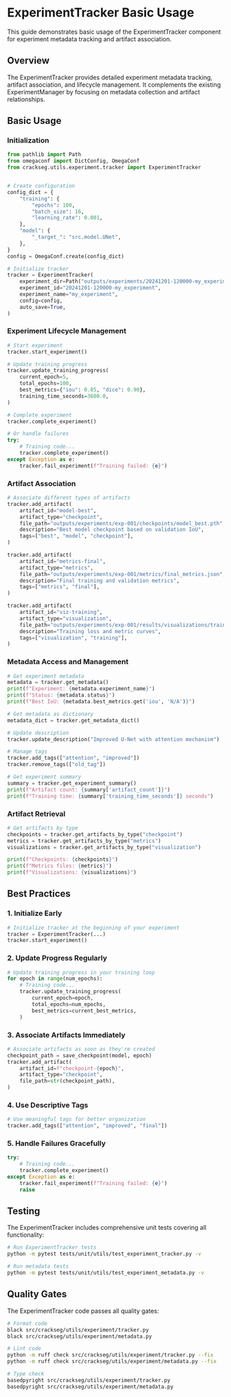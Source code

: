 # ExperimentTracker Basic Usage

This guide demonstrates basic usage of the ExperimentTracker component for experiment
metadata tracking and artifact association.

## Overview

The ExperimentTracker provides detailed experiment metadata tracking, artifact association, and
lifecycle management. It complements the existing ExperimentManager by focusing on metadata
collection and artifact relationships.

## Basic Usage

### Initialization

```python
from pathlib import Path
from omegaconf import DictConfig, OmegaConf
from crackseg.utils.experiment.tracker import ExperimentTracker


# Create configuration
config_dict = {
    "training": {
        "epochs": 100,
        "batch_size": 16,
        "learning_rate": 0.001,
    },
    "model": {
        "_target_": "src.model.UNet",
    },
}
config = OmegaConf.create(config_dict)

# Initialize tracker
tracker = ExperimentTracker(
    experiment_dir=Path("outputs/experiments/20241201-120000-my_experiment"),
    experiment_id="20241201-120000-my_experiment",
    experiment_name="my_experiment",
    config=config,
    auto_save=True,
)
```

### Experiment Lifecycle Management

```python
# Start experiment
tracker.start_experiment()

# Update training progress
tracker.update_training_progress(
    current_epoch=5,
    total_epochs=100,
    best_metrics={"iou": 0.85, "dice": 0.90},
    training_time_seconds=3600.0,
)

# Complete experiment
tracker.complete_experiment()

# Or handle failures
try:
    # Training code...
    tracker.complete_experiment()
except Exception as e:
    tracker.fail_experiment(f"Training failed: {e}")
```

### Artifact Association

```python
# Associate different types of artifacts
tracker.add_artifact(
    artifact_id="model-best",
    artifact_type="checkpoint",
    file_path="outputs/experiments/exp-001/checkpoints/model_best.pth",
    description="Best model checkpoint based on validation IoU",
    tags=["best", "model", "checkpoint"],
)

tracker.add_artifact(
    artifact_id="metrics-final",
    artifact_type="metrics",
    file_path="outputs/experiments/exp-001/metrics/final_metrics.json",
    description="Final training and validation metrics",
    tags=["metrics", "final"],
)

tracker.add_artifact(
    artifact_id="viz-training",
    artifact_type="visualization",
    file_path="outputs/experiments/exp-001/results/visualizations/training_curves.png",
    description="Training loss and metric curves",
    tags=["visualization", "training"],
)
```

### Metadata Access and Management

```python
# Get experiment metadata
metadata = tracker.get_metadata()
print(f"Experiment: {metadata.experiment_name}")
print(f"Status: {metadata.status}")
print(f"Best IoU: {metadata.best_metrics.get('iou', 'N/A')}")

# Get metadata as dictionary
metadata_dict = tracker.get_metadata_dict()

# Update description
tracker.update_description("Improved U-Net with attention mechanism")

# Manage tags
tracker.add_tags(["attention", "improved"])
tracker.remove_tags(["old_tag"])

# Get experiment summary
summary = tracker.get_experiment_summary()
print(f"Artifact count: {summary['artifact_count']}")
print(f"Training time: {summary['training_time_seconds']} seconds")
```

### Artifact Retrieval

```python
# Get artifacts by type
checkpoints = tracker.get_artifacts_by_type("checkpoint")
metrics = tracker.get_artifacts_by_type("metrics")
visualizations = tracker.get_artifacts_by_type("visualization")

print(f"Checkpoints: {checkpoints}")
print(f"Metrics files: {metrics}")
print(f"Visualizations: {visualizations}")
```

## Best Practices

### 1. Initialize Early

```python
# Initialize tracker at the beginning of your experiment
tracker = ExperimentTracker(...)
tracker.start_experiment()
```

### 2. Update Progress Regularly

```python
# Update training progress in your training loop
for epoch in range(num_epochs):
    # Training code...
    tracker.update_training_progress(
        current_epoch=epoch,
        total_epochs=num_epochs,
        best_metrics=current_best_metrics,
    )
```

### 3. Associate Artifacts Immediately

```python
# Associate artifacts as soon as they're created
checkpoint_path = save_checkpoint(model, epoch)
tracker.add_artifact(
    artifact_id=f"checkpoint-{epoch}",
    artifact_type="checkpoint",
    file_path=str(checkpoint_path),
)
```

### 4. Use Descriptive Tags

```python
# Use meaningful tags for better organization
tracker.add_tags(["attention", "improved", "final"])
```

### 5. Handle Failures Gracefully

```python
try:
    # Training code...
    tracker.complete_experiment()
except Exception as e:
    tracker.fail_experiment(f"Training failed: {e}")
    raise
```

## Testing

The ExperimentTracker includes comprehensive unit tests covering all functionality:

```bash
# Run ExperimentTracker tests
python -m pytest tests/unit/utils/test_experiment_tracker.py -v

# Run metadata tests
python -m pytest tests/unit/utils/test_experiment_metadata.py -v
```

## Quality Gates

The ExperimentTracker code passes all quality gates:

```bash
# Format code
black src/crackseg/utils/experiment/tracker.py
black src/crackseg/utils/experiment/metadata.py

# Lint code
python -m ruff check src/crackseg/utils/experiment/tracker.py --fix
python -m ruff check src/crackseg/utils/experiment/metadata.py --fix

# Type check
basedpyright src/crackseg/utils/experiment/tracker.py
basedpyright src/crackseg/utils/experiment/metadata.py
```
